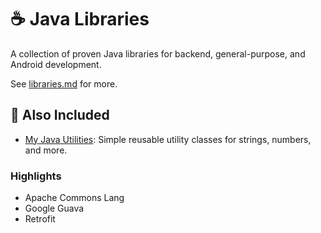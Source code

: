 # ☕ Java Libraries

A collection of proven Java libraries for backend, general-purpose, and Android development.

See [libraries.md](./libraries.md) for more.

## 🔧 Also Included

- [My Java Utilities](./my-utils-lib): Simple reusable utility classes for strings, numbers, and more.

### Highlights

- Apache Commons Lang
- Google Guava
- Retrofit
